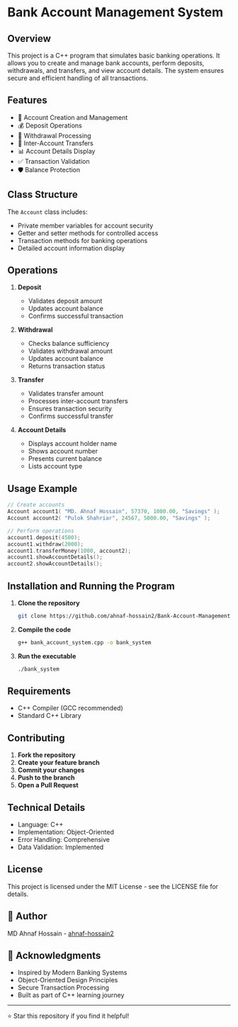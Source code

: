 # Bank Account Management System

## Overview
This project is a C++ program that simulates basic banking operations. It allows you to create and manage bank accounts, perform deposits, withdrawals, and transfers, and view account details. The system ensures secure and efficient handling of all transactions.

## Features
- 🏦 Account Creation and Management
- 💰 Deposit Operations
- 💸 Withdrawal Processing
- 🔄 Inter-Account Transfers
- 📊 Account Details Display
- ✅ Transaction Validation
- 🛡️ Balance Protection

## Class Structure
The `Account` class includes:
- Private member variables for account security
- Getter and setter methods for controlled access
- Transaction methods for banking operations
- Detailed account information display

## Operations
1. **Deposit**
   - Validates deposit amount
   - Updates account balance
   - Confirms successful transaction

2. **Withdrawal**
   - Checks balance sufficiency
   - Validates withdrawal amount
   - Updates account balance
   - Returns transaction status

3. **Transfer**
   - Validates transfer amount
   - Processes inter-account transfers
   - Ensures transaction security
   - Confirms successful transfer

4. **Account Details**
   - Displays account holder name
   - Shows account number
   - Presents current balance
   - Lists account type

## Usage Example
```cpp
// Create accounts
Account account1( "MD. Ahnaf Hossain", 57370, 1000.00, "Savings" );
Account account2( "Pulok Shahriar", 24567, 5000.00, "Savings" );

// Perform operations
account1.deposit(4500);
account1.withdraw(2000);
account1.transferMoney(1000, account2);
account1.showAccountDetails();
account2.showAccountDetails();
```

## Installation and Running the Program
1. **Clone the repository**
    ```bash
    git clone https://github.com/ahnaf-hossain2/Bank-Account-Management-System.git
2. **Compile the code**
    ```bash
    g++ bank_account_system.cpp -o bank_system
3. **Run the executable**
    ```bash
    ./bank_system

## Requirements
* C++ Compiler (GCC recommended)
* Standard C++ Library

## Contributing
1. **Fork the repository**
2. **Create your feature branch**
3. **Commit your changes**
4. **Push to the branch**
5. **Open a Pull Request**

## **Technical Details**
* Language: C++
* Implementation: Object-Oriented
* Error Handling: Comprehensive
* Data Validation: Implemented

## License

This project is licensed under the MIT License - see the LICENSE file for details.

## 👤 Author

MD Ahnaf Hossain - [ahnaf-hossain2]([https://github.com/yourusername](https://github.com/ahnaf-hossain2))

## **🙏 Acknowledgments**

* Inspired by Modern Banking Systems
* Object-Oriented Design Principles
* Secure Transaction Processing
* Built as part of C++ learning journey
***
⭐ Star this repository if you find it helpful!
